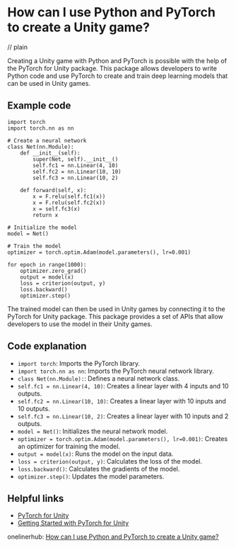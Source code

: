 # How can I use Python and PyTorch to create a Unity game?
// plain

Creating a Unity game with Python and PyTorch is possible with the help of the PyTorch for Unity package. This package allows developers to write Python code and use PyTorch to create and train deep learning models that can be used in Unity games.

## Example code

```
import torch
import torch.nn as nn

# Create a neural network
class Net(nn.Module):
    def __init__(self):
        super(Net, self).__init__()
        self.fc1 = nn.Linear(4, 10)
        self.fc2 = nn.Linear(10, 10)
        self.fc3 = nn.Linear(10, 2)

    def forward(self, x):
        x = F.relu(self.fc1(x))
        x = F.relu(self.fc2(x))
        x = self.fc3(x)
        return x

# Initialize the model
model = Net()

# Train the model
optimizer = torch.optim.Adam(model.parameters(), lr=0.001)

for epoch in range(1000):
    optimizer.zero_grad()
    output = model(x)
    loss = criterion(output, y)
    loss.backward()
    optimizer.step()
```

The trained model can then be used in Unity games by connecting it to the PyTorch for Unity package. This package provides a set of APIs that allow developers to use the model in their Unity games.

## Code explanation

- `import torch`: Imports the PyTorch library.
- `import torch.nn as nn`: Imports the PyTorch neural network library.
- `class Net(nn.Module):`: Defines a neural network class.
- `self.fc1 = nn.Linear(4, 10)`: Creates a linear layer with 4 inputs and 10 outputs.
- `self.fc2 = nn.Linear(10, 10)`: Creates a linear layer with 10 inputs and 10 outputs.
- `self.fc3 = nn.Linear(10, 2)`: Creates a linear layer with 10 inputs and 2 outputs.
- `model = Net()`: Initializes the neural network model.
- `optimizer = torch.optim.Adam(model.parameters(), lr=0.001)`: Creates an optimizer for training the model.
- `output = model(x)`: Runs the model on the input data.
- `loss = criterion(output, y)`: Calculates the loss of the model.
- `loss.backward()`: Calculates the gradients of the model.
- `optimizer.step()`: Updates the model parameters.

## Helpful links
- [PyTorch for Unity](https://pytorch.org/unity/)
- [Getting Started with PyTorch for Unity](https://pytorch.org/unity/tutorials/getting-started/)

onelinerhub: [How can I use Python and PyTorch to create a Unity game?](https://onelinerhub.com/python-pytorch/how-can-i-use-python-and-pytorch-to-create-a-unity-game)